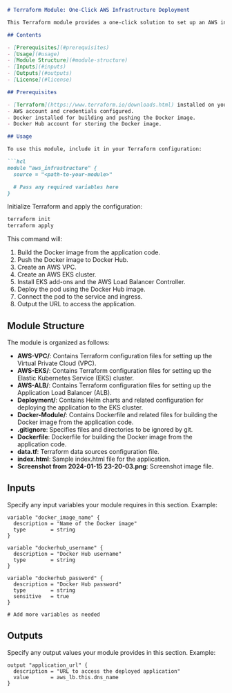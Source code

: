 
```markdown
# Terraform Module: One-Click AWS Infrastructure Deployment

This Terraform module provides a one-click solution to set up an AWS infrastructure including VPC, EKS, and ALB. It builds a Docker image from your application code, pushes it to Docker Hub, and deploys it using Helm charts. The module outputs the end URL to access the deployed application.

## Contents

- [Prerequisites](#prerequisites)
- [Usage](#usage)
- [Module Structure](#module-structure)
- [Inputs](#inputs)
- [Outputs](#outputs)
- [License](#license)

## Prerequisites

- [Terraform](https://www.terraform.io/downloads.html) installed on your local machine.
- AWS account and credentials configured.
- Docker installed for building and pushing the Docker image.
- Docker Hub account for storing the Docker image.

## Usage

To use this module, include it in your Terraform configuration:

```hcl
module "aws_infrastructure" {
  source = "<path-to-your-module>"

  # Pass any required variables here
}
```

Initialize Terraform and apply the configuration:

```sh
terraform init
terraform apply
```

This command will:
1. Build the Docker image from the application code.
2. Push the Docker image to Docker Hub.
3. Create an AWS VPC.
4. Create an AWS EKS cluster.
5. Install EKS add-ons and the AWS Load Balancer Controller.
6. Deploy the pod using the Docker Hub image.
7. Connect the pod to the service and ingress.
8. Output the URL to access the application.

## Module Structure

The module is organized as follows:

- **AWS-VPC/**: Contains Terraform configuration files for setting up the Virtual Private Cloud (VPC).
- **AWS-EKS/**: Contains Terraform configuration files for setting up the Elastic Kubernetes Service (EKS) cluster.
- **AWS-ALB/**: Contains Terraform configuration files for setting up the Application Load Balancer (ALB).
- **Deployment/**: Contains Helm charts and related configuration for deploying the application to the EKS cluster.
- **Docker-Module/**: Contains Dockerfile and related files for building the Docker image from the application code.
- **.gitignore**: Specifies files and directories to be ignored by git.
- **Dockerfile**: Dockerfile for building the Docker image from the application code.
- **data.tf**: Terraform data sources configuration file.
- **index.html**: Sample index.html file for the application.
- **Screenshot from 2024-01-15 23-20-03.png**: Screenshot image file.

## Inputs

Specify any input variables your module requires in this section. Example:

```hcl
variable "docker_image_name" {
  description = "Name of the Docker image"
  type        = string
}

variable "dockerhub_username" {
  description = "Docker Hub username"
  type        = string
}

variable "dockerhub_password" {
  description = "Docker Hub password"
  type        = string
  sensitive   = true
}

# Add more variables as needed
```

## Outputs

Specify any output values your module provides in this section. Example:

```hcl
output "application_url" {
  description = "URL to access the deployed application"
  value       = aws_lb.this.dns_name
}
```
